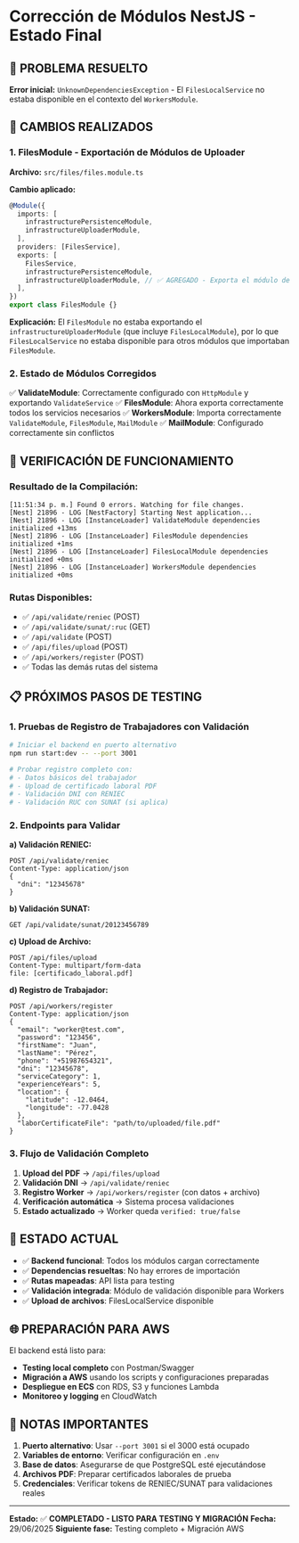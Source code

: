 # Corrección de Módulos NestJS - Estado Final

## 🎯 PROBLEMA RESUELTO

**Error inicial:** `UnknownDependenciesException` - El `FilesLocalService` no estaba disponible en el contexto del `WorkersModule`.

## 🔧 CAMBIOS REALIZADOS

### 1. FilesModule - Exportación de Módulos de Uploader

**Archivo:** `src/files/files.module.ts`

**Cambio aplicado:**
```typescript
@Module({
  imports: [
    infrastructurePersistenceModule,
    infrastructureUploaderModule,
  ],
  providers: [FilesService],
  exports: [
    FilesService,
    infrastructurePersistenceModule,
    infrastructureUploaderModule, // ✅ AGREGADO - Exporta el módulo de uploader
  ],
})
export class FilesModule {}
```

**Explicación:** El `FilesModule` no estaba exportando el `infrastructureUploaderModule` (que incluye `FilesLocalModule`), por lo que `FilesLocalService` no estaba disponible para otros módulos que importaban `FilesModule`.

### 2. Estado de Módulos Corregidos

✅ **ValidateModule**: Correctamente configurado con `HttpModule` y exportando `ValidateService`
✅ **FilesModule**: Ahora exporta correctamente todos los servicios necesarios
✅ **WorkersModule**: Importa correctamente `ValidateModule`, `FilesModule`, `MailModule`
✅ **MailModule**: Configurado correctamente sin conflictos

## 🚀 VERIFICACIÓN DE FUNCIONAMIENTO

### Resultado de la Compilación:
```
[11:51:34 p. m.] Found 0 errors. Watching for file changes.
[Nest] 21896 - LOG [NestFactory] Starting Nest application...
[Nest] 21896 - LOG [InstanceLoader] ValidateModule dependencies initialized +13ms
[Nest] 21896 - LOG [InstanceLoader] FilesModule dependencies initialized +1ms
[Nest] 21896 - LOG [InstanceLoader] FilesLocalModule dependencies initialized +0ms
[Nest] 21896 - LOG [InstanceLoader] WorkersModule dependencies initialized +0ms
```

### Rutas Disponibles:
- ✅ `/api/validate/reniec` (POST)
- ✅ `/api/validate/sunat/:ruc` (GET)
- ✅ `/api/validate` (POST)
- ✅ `/api/files/upload` (POST)
- ✅ `/api/workers/register` (POST)
- ✅ Todas las demás rutas del sistema

## 📋 PRÓXIMOS PASOS DE TESTING

### 1. Pruebas de Registro de Trabajadores con Validación
```bash
# Iniciar el backend en puerto alternativo
npm run start:dev -- --port 3001

# Probar registro completo con:
# - Datos básicos del trabajador
# - Upload de certificado laboral PDF
# - Validación DNI con RENIEC
# - Validación RUC con SUNAT (si aplica)
```

### 2. Endpoints para Validar

**a) Validación RENIEC:**
```
POST /api/validate/reniec
Content-Type: application/json
{
  "dni": "12345678"
}
```

**b) Validación SUNAT:**
```
GET /api/validate/sunat/20123456789
```

**c) Upload de Archivo:**
```
POST /api/files/upload
Content-Type: multipart/form-data
file: [certificado_laboral.pdf]
```

**d) Registro de Trabajador:**
```
POST /api/workers/register
Content-Type: application/json
{
  "email": "worker@test.com",
  "password": "123456",
  "firstName": "Juan",
  "lastName": "Pérez",
  "phone": "+51987654321",
  "dni": "12345678",
  "serviceCategory": 1,
  "experienceYears": 5,
  "location": {
    "latitude": -12.0464,
    "longitude": -77.0428
  },
  "laborCertificateFile": "path/to/uploaded/file.pdf"
}
```

### 3. Flujo de Validación Completo

1. **Upload del PDF** → `/api/files/upload`
2. **Validación DNI** → `/api/validate/reniec`
3. **Registro Worker** → `/api/workers/register` (con datos + archivo)
4. **Verificación automática** → Sistema procesa validaciones
5. **Estado actualizado** → Worker queda `verified: true/false`

## 🎯 ESTADO ACTUAL

- ✅ **Backend funcional**: Todos los módulos cargan correctamente
- ✅ **Dependencias resueltas**: No hay errores de importación
- ✅ **Rutas mapeadas**: API lista para testing
- ✅ **Validación integrada**: Módulo de validación disponible para Workers
- ✅ **Upload de archivos**: FilesLocalService disponible

## 🌐 PREPARACIÓN PARA AWS

El backend está listo para:
- **Testing local completo** con Postman/Swagger
- **Migración a AWS** usando los scripts y configuraciones preparadas
- **Despliegue en ECS** con RDS, S3 y funciones Lambda
- **Monitoreo y logging** en CloudWatch

## 📝 NOTAS IMPORTANTES

1. **Puerto alternativo**: Usar `--port 3001` si el 3000 está ocupado
2. **Variables de entorno**: Verificar configuración en `.env`
3. **Base de datos**: Asegurarse de que PostgreSQL esté ejecutándose
4. **Archivos PDF**: Preparar certificados laborales de prueba
5. **Credenciales**: Verificar tokens de RENIEC/SUNAT para validaciones reales

---

**Estado:** ✅ **COMPLETADO - LISTO PARA TESTING Y MIGRACIÓN**
**Fecha:** 29/06/2025
**Siguiente fase:** Testing completo + Migración AWS
